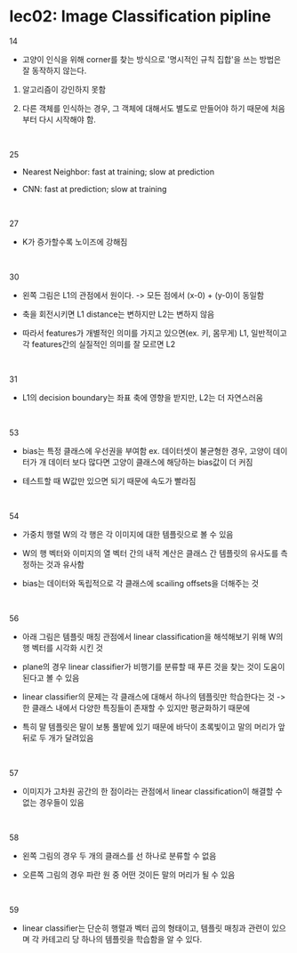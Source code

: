 # lec02: Image Classification pipline

14

- 고양이 인식을 위해 corner를 찾는 방식으로 '명시적인 규칙 집합'을 쓰는 방법은 잘 동작하지 않는다.

1. 알고리즘이 강인하지 못함

2. 다른 객체를 인식하는 경우, 그 객체에 대해서도 별도로 만들어야 하기 때문에 처음부터 다시 시작해야 함.

<br>

25

- Nearest Neighbor: fast at training; slow at prediction

- CNN: fast at prediction; slow at training

<br>

27

- K가 증가할수록 노이즈에 강해짐

<br>

30

- 왼쪽 그림은 L1의 관점에서 원이다. -> 모든 점에서 (x-0) + (y-0)이 동일함

- 축을 회전시키면 L1 distance는 변하지만 L2는 변하지 않음

- 따라서 features가 개별적인 의미를 가지고 있으면(ex. 키, 몸무게) L1, 일반적이고 각 features간의 실질적인 의미를 잘 모르면 L2

<br>

31

- L1의 decision boundary는 좌표 축에 영향을 받지만, L2는 더 자연스러움

<br>

53

- bias는 특정 클래스에 우선권을 부여함 ex. 데이터셋이 불균형한 경우, 고양이 데이터가 개 데이터 보다 많다면 고양이 클래스에 해당하는 bias값이 더 커짐

- 테스트할 때 W값만 있으면 되기 때문에 속도가 빨라짐

<br>

54

- 가중치 행렬 W의 각 행은 각 이미지에 대한 템플릿으로 볼 수 있음

- W의 행 벡터와 이미지의 열 벡터 간의 내적 계산은 클래스 간 템플릿의 유사도를 측정하는 것과 유사함

- bias는 데이터와 독립적으로 각 클래스에 scailing offsets을 더해주는 것

<br>

56

- 아래 그림은 템플릿 매칭 관점에서 linear classification을 해석해보기 위해 W의 행 벡터를 시각화 시킨 것

- plane의 경우 linear classifier가 비행기를 분류할 때 푸른 것을 찾는 것이 도움이 된다고 볼 수 있음

- linear classifier의 문제는 각 클래스에 대해서 하나의 템플릿만 학습한다는 것 -> 한 클래스 내에서 다양한 특징들이 존재할 수 있지만 평균화하기 때문에

- 특히 말 템플릿은 말이 보통 풀밭에 있기 때문에 바닥이 초록빛이고 말의 머리가 앞뒤로 두 개가 달려있음

<br>

57

- 이미지가 고차원 공간의 한 점이라는 관점에서 linear classification이 해결할 수 없는 경우들이 있음

<br>

58

- 왼쪽 그림의 경우 두 개의 클래스를 선 하나로 분류할 수 없음

- 오른쪽 그림의 경우 파란 원 중 어떤 것이든 말의 머리가 될 수 있음

<br>

59

- linear classifier는 단순히 행렬과 벡터 곱의 형태이고, 템플릿 매칭과 관련이 있으며 각 카테고리 당 하나의 템플릿을 학습함을 알 수 있다.

